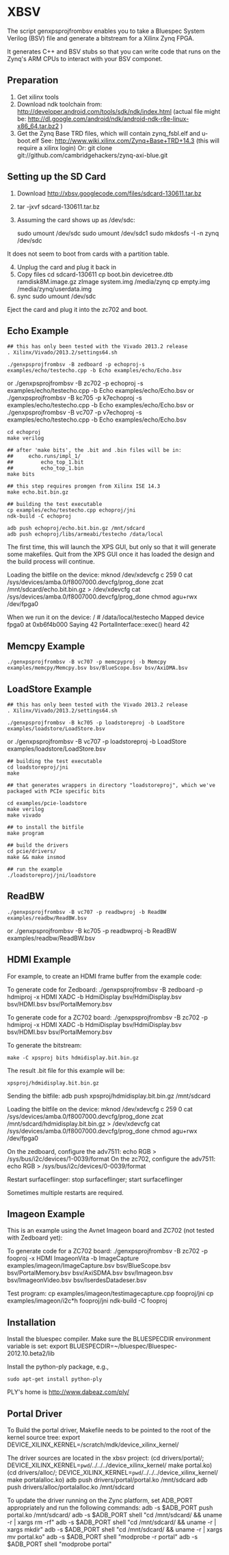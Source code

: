 XBSV
====

The script genxpsprojfrombsv enables you to take a Bluespec System
Verilog (BSV) file and generate a bitstream for a Xilinx Zynq FPGA. 

It generates C++ and BSV stubs so that you can write code that runs on
the Zynq's ARM CPUs to interact with your BSV componet.

Preparation
-----------
1. Get xilinx tools
2. Download ndk toolchain from: 
     http://developer.android.com/tools/sdk/ndk/index.html
     (actual file might be:
         http://dl.google.com/android/ndk/android-ndk-r8e-linux-x86_64.tar.bz2
     )
3. Get the Zynq Base TRD files, which will contain zynq_fsbl.elf and u-boot.elf
     See: http://www.wiki.xilinx.com/Zynq+Base+TRD+14.3
     (this will require a xilinx login)
   Or:
      git clone git://github.com/cambridgehackers/zynq-axi-blue.git

Setting up the SD Card
----------------------

1. Download http://xbsv.googlecode.com/files/sdcard-130611.tar.bz
2. tar -jxvf sdcard-130611.tar.bz
3. Assuming the card shows up as /dev/sdc:

   sudo umount /dev/sdc
   sudo umount /dev/sdc1
   sudo mkdosfs -I -n zynq /dev/sdc

It does not seem to boot from cards with a partition table.

4. Unplug the card and plug it back in
5. Copy files
   cd sdcard-130611
   cp boot.bin devicetree.dtb ramdisk8M.image.gz zImage system.img /media/zynq
   cp empty.img /media/zynq/userdata.img
5. sync
   sudo umount /dev/sdc

Eject the card and plug it into the zc702 and boot.

Echo Example
------------

    ## this has only been tested with the Vivado 2013.2 release
    . Xilinx/Vivado/2013.2/settings64.sh

    ./genxpsprojfrombsv -B zedboard -p echoproj-s examples/echo/testecho.cpp -b Echo examples/echo/Echo.bsv
or
    ./genxpsprojfrombsv -B zc702 -p echoproj -s examples/echo/testecho.cpp -b Echo examples/echo/Echo.bsv
or
    ./genxpsprojfrombsv -B kc705 -p k7echoproj -s examples/echo/testecho.cpp -b Echo examples/echo/Echo.bsv
or
    ./genxpsprojfrombsv -B vc707 -p v7echoproj -s examples/echo/testecho.cpp -b Echo examples/echo/Echo.bsv

    cd echoproj
    make verilog

    ## after 'make bits', the .bit and .bin files will be in:
    ##     echo.runs/impl_1/
    ##         echo_top_1.bit
    ##         echo_top_1.bin
    make bits

    ## this step requires promgen from Xilinx ISE 14.3
    make echo.bit.bin.gz

    ## building the test executable
    cp examples/echo/testecho.cpp echoproj/jni
    ndk-build -C echoproj

    adb push echoproj/echo.bit.bin.gz /mnt/sdcard
    adb push echoproj/libs/armeabi/testecho /data/local

The first time, this will launch the XPS GUI, but only so that it will
generate some makefiles. Quit from the XPS GUI once it has loaded the
design and the build process will continue.

Loading the bitfile on the device:
    mknod /dev/xdevcfg c 259 0
    cat /sys/devices/amba.0/f8007000.devcfg/prog_done
    zcat /mnt/sdcard/echo.bit.bin.gz > /dev/xdevcfg
    cat /sys/devices/amba.0/f8007000.devcfg/prog_done
    chmod agu+rwx /dev/fpga0

When we run it on the device:
    / # /data/local/testecho 
    Mapped device fpga0 at 0xb6f4b000
    Saying 42
    PortalInterface::exec()
    heard 42

Memcpy Example
--------------

    ./genxpsprojfrombsv -B vc707 -p memcpyproj -b Memcpy examples/memcpy/Memcpy.bsv bsv/BlueScope.bsv bsv/AxiDMA.bsv


LoadStore Example
------------

    ## this has only been tested with the Vivado 2013.2 release
    . Xilinx/Vivado/2013.2/settings64.sh

    ./genxpsprojfrombsv -B kc705 -p loadstoreproj -b LoadStore examples/loadstore/LoadStore.bsv
or
    ./genxpsprojfrombsv -B vc707 -p loadstoreproj -b LoadStore examples/loadstore/LoadStore.bsv

    ## building the test executable
    cd loadstoreproj/jni
    make

    ## that generates wrappers in directory "loadstoreproj", which we've packaged with PCIe specific bits

    cd examples/pcie-loadstore
    make verilog
    make vivado

    ## to install the bitfile
    make program

    ## build the drivers
    cd pcie/drivers/
    make && make insmod

    ## run the example
    ./loadstoreproj/jni/loadstore

ReadBW
------

    ./genxpsprojfrombsv -B vc707 -p readbwproj -b ReadBW examples/readbw/ReadBW.bsv
or
    ./genxpsprojfrombsv -B kc705 -p readbwproj -b ReadBW examples/readbw/ReadBW.bsv


HDMI Example
------------

For example, to create an HDMI frame buffer from the example code:

To generate code for Zedboard:
    ./genxpsprojfrombsv -B zedboard -p hdmiproj -x HDMI XADC -b HdmiDisplay bsv/HdmiDisplay.bsv bsv/HDMI.bsv bsv/PortalMemory.bsv

To generate code for a ZC702 board:
    ./genxpsprojfrombsv -B zc702 -p hdmiproj -x HDMI XADC -b HdmiDisplay bsv/HdmiDisplay.bsv bsv/HDMI.bsv bsv/PortalMemory.bsv

To generate the bitstream:

    make -C xpsproj bits hdmidisplay.bit.bin.gz

The result .bit file for this example will be:

    xpsproj/hdmidisplay.bit.bin.gz

Sending the bitfile:
    adb push xpsproj/hdmidisplay.bit.bin.gz /mnt/sdcard

Loading the bitfile on the device:
    mknod /dev/xdevcfg c 259 0
    cat /sys/devices/amba.0/f8007000.devcfg/prog_done
    zcat /mnt/sdcard/hdmidisplay.bit.bin.gz > /dev/xdevcfg
    cat /sys/devices/amba.0/f8007000.devcfg/prog_done
    chmod agu+rwx /dev/fpga0

On the zedboard, configure the adv7511:
   echo RGB > /sys/bus/i2c/devices/1-0039/format
On the zc702, configure the adv7511:
   echo RGB > /sys/bus/i2c/devices/0-0039/format

Restart surfaceflinger:
   stop surfaceflinger; start surfaceflinger

Sometimes multiple restarts are required.

Imageon Example
---------------

This is an example using the Avnet Imageon board and ZC702 (not tested with Zedboard yet):

To generate code for a ZC702 board:
    ./genxpsprojfrombsv  -B zc702 -p fooproj -x HDMI ImageonVita -b ImageCapture examples/imageon/ImageCapture.bsv bsv/BlueScope.bsv bsv/PortalMemory.bsv bsv/AxiSDMA.bsv bsv/Imageon.bsv bsv/ImageonVideo.bsv bsv/IserdesDatadeser.bsv

Test program:
    cp examples/imageon/testimagecapture.cpp fooproj/jni
    cp examples/imageon/i2c*h fooproj/jni
    ndk-build -C fooproj

Installation
------------

Install the bluespec compiler. Make sure the BLUESPECDIR environment
variable is set:
    export BLUESPECDIR=~/bluespec/Bluespec-2012.10.beta2/lib
	
Install the python-ply package, e.g.,

    sudo apt-get install python-ply

PLY's home is http://www.dabeaz.com/ply/

Portal Driver
-------------

To Build the portal driver, Makefile needs to be pointed to the root of the kernel source tree:
   export DEVICE_XILINX_KERNEL=/scratch/mdk/device_xilinx_kernel/

The driver sources are located in the xbsv project:
   (cd drivers/portal/; DEVICE_XILINX_KERNEL=`pwd`/../../../device_xilinx_kernel/ make portal.ko)
   (cd drivers/alloc/; DEVICE_XILINX_KERNEL=`pwd`/../../../device_xilinx_kernel/ make portalalloc.ko)
   adb push drivers/portal/portal.ko /mnt/sdcard
   adb push drivers/alloc/portalalloc.ko /mnt/sdcard

To update the driver running on the Zync platform, set ADB_PORT appropriately and run the following commands:
   adb -s $ADB_PORT push portal.ko /mnt/sdcard/
   adb -s $ADB_PORT shell "cd /mnt/sdcard/ && uname -r | xargs rm -rf"
   adb -s $ADB_PORT shell "cd /mnt/sdcard/ && uname -r | xargs mkdir"
   adb -s $ADB_PORT shell "cd /mnt/sdcard/ && uname -r | xargs mv portal.ko"
   adb -s $ADB_PORT shell "modprobe -r portal"
   adb -s $ADB_PORT shell "modprobe portal"
